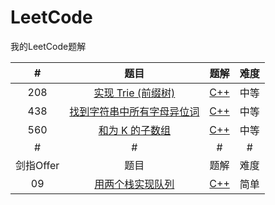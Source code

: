 # LeetCode
我的LeetCode题解

|#|题目|题解|难度|
|:-:|:-:|:-:|:-:|
|208 |[实现 Trie (前缀树)](https://leetcode-cn.com/problems/implement-trie-prefix-tree/)|[C++](https://github.com/Gakk1Fan/LeetCode/blob/main/Solutions/208.%20%E5%AE%9E%E7%8E%B0%20Trie%20(%E5%89%8D%E7%BC%80%E6%A0%91).md)|中等|
|438 |[找到字符串中所有字母异位词](https://leetcode-cn.com/problems/find-all-anagrams-in-a-string/)|[C++](https://github.com/Gakk1Fan/LeetCode/blob/main/Solutions/438.%20%E6%89%BE%E5%88%B0%E5%AD%97%E7%AC%A6%E4%B8%B2%E4%B8%AD%E6%89%80%E6%9C%89%E5%AD%97%E6%AF%8D%E5%BC%82%E4%BD%8D%E8%AF%8D.md)|中等|
|560 |[和为 K 的子数组](https://leetcode-cn.com/problems/subarray-sum-equals-k/)|[C++](https://github.com/Gakk1Fan/LeetCode/blob/main/Solutions/560.%20%E5%92%8C%E4%B8%BA%20K%20%E7%9A%84%E5%AD%90%E6%95%B0%E7%BB%84.md)|中等|
|#|#|#|#|
|剑指Offer|题目|题解|难度|
|09|[用两个栈实现队列](https://leetcode-cn.com/problems/yong-liang-ge-zhan-shi-xian-dui-lie-lcof/solution/mian-shi-ti-09-yong-liang-ge-zhan-shi-xian-dui-l-3/)|[C++](https://github.com/Gakk1Fan/LeetCode/blob/main/Solutions/%E5%89%91%E6%8C%87%20Offer%2009.%20%E7%94%A8%E4%B8%A4%E4%B8%AA%E6%A0%88%E5%AE%9E%E7%8E%B0%E9%98%9F%E5%88%97.md)|简单|
